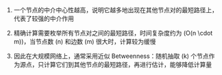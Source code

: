 1. 一个节点的中介中心性越高，说明它越多地出现在其他节点对的最短路径上，代表了较强的中介作用

2. 精确计算需要枚举所有节点对之间的最短路径，时间复杂度约为 \(O(n \cdot m)\)，当节点数 \(n\) 和边数 \(m\) 很大时，计算较为缓慢
 
3. 因此在大规模网络上，通常采用近似 Betweenness：随机抽取 \(k\) 个节点作为源点，只计算它们到其他节点的最短路径，再进行估计，能够降低计算量
